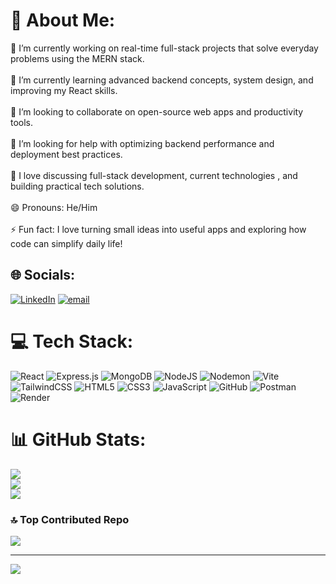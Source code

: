 # 💫 About Me:
🔭 I’m currently working on real-time full-stack projects that solve everyday problems using the MERN stack.<br><br>🌱 I’m currently learning advanced backend concepts, system design, and improving my React skills.<br><br>👯 I’m looking to collaborate on open-source web apps and productivity tools.<br><br>🤔 I’m looking for help with optimizing backend performance and deployment best practices.<br><br>💬 I love discussing full-stack development, current technologies , and building practical tech solutions.<br><br>😄 Pronouns: He/Him<br><br>⚡ Fun fact: I love turning small ideas into useful apps and exploring how code can simplify daily life!


## 🌐 Socials:
[![LinkedIn](https://img.shields.io/badge/LinkedIn-%230077B5.svg?logo=linkedin&logoColor=white)](https://linkedin.com/in/sundar-c) [![email](https://img.shields.io/badge/Email-D14836?logo=gmail&logoColor=white)](mailto:csundar2004@gmail.com) 

# 💻 Tech Stack:
![React](https://img.shields.io/badge/react-%2320232a.svg?style=for-the-badge&logo=react&logoColor=%2361DAFB) 
![Express.js](https://img.shields.io/badge/express.js-%23404d59.svg?style=for-the-badge&logo=express&logoColor=%2361DAFB) 
![MongoDB](https://img.shields.io/badge/MongoDB-%234ea94b.svg?style=for-the-badge&logo=mongodb&logoColor=white) 
![NodeJS](https://img.shields.io/badge/node.js-6DA55F?style=for-the-badge&logo=node.js&logoColor=white) 
![Nodemon](https://img.shields.io/badge/NODEMON-%23323330.svg?style=for-the-badge&logo=nodemon&logoColor=%BBDEAD) 
![Vite](https://img.shields.io/badge/vite-%23646CFF.svg?style=for-the-badge&logo=vite&logoColor=white) 
![TailwindCSS](https://img.shields.io/badge/tailwindcss-%2338B2AC.svg?style=for-the-badge&logo=tailwind-css&logoColor=white) 
![HTML5](https://img.shields.io/badge/html5-%23E34F26.svg?style=for-the-badge&logo=html5&logoColor=white) 
![CSS3](https://img.shields.io/badge/css3-%231572B6.svg?style=for-the-badge&logo=css3&logoColor=white) 
![JavaScript](https://img.shields.io/badge/javascript-%23323330.svg?style=for-the-badge&logo=javascript&logoColor=%23F7DF1E) 
![GitHub](https://img.shields.io/badge/github-%23121011.svg?style=for-the-badge&logo=github&logoColor=white) 
![Postman](https://img.shields.io/badge/Postman-FF6C37?style=for-the-badge&logo=postman&logoColor=white) 
![Render](https://img.shields.io/badge/Render-%46E3B7.svg?style=for-the-badge&logo=render&logoColor=white)

# 📊 GitHub Stats:
![](https://github-readme-stats.vercel.app/api?username=Sundar2k4&theme=radical&hide_border=false&include_all_commits=true&count_private=false)<br/>
![](https://nirzak-streak-stats.vercel.app/?user=Sundar2k4&theme=radical&hide_border=false)<br/>
![](https://github-readme-stats.vercel.app/api/top-langs/?username=Sundar2k4&theme=radical&hide_border=false&include_all_commits=true&count_private=false&layout=compact)

### 🔝 Top Contributed Repo
![](https://github-contributor-stats.vercel.app/api?username=Sundar2k4&limit=5&theme=dark&combine_all_yearly_contributions=true)

---
[![](https://visitcount.itsvg.in/api?id=Sundar2k4&icon=0&color=0)](https://visitcount.itsvg.in)

<!-- Proudly created with GPRM ( https://gprm.itsvg.in ) -->
